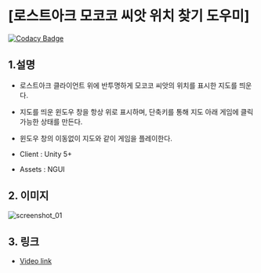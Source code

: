 # [로스트아크 모코코 씨앗 위치 찾기 도우미]

[![Codacy Badge](https://api.codacy.com/project/badge/Grade/a287d0be8dfb4ad8866a8d46bc3ebd44)](https://app.codacy.com/app/gaebhi/LostArkHelper?utm_source=github.com&utm_medium=referral&utm_content=gaebhi/LostArkHelper&utm_campaign=Badge_Grade_Dashboard)

## 1.설명
* 로스트아크 클라이언트 위에 반투명하게 모코코 씨앗의 위치를 표시한 지도를 띄운다. 
* 지도를 띄운 윈도우 창을 항상 위로 표시하며, 단축키를 통해 지도 아래 게임에 클릭 가능한 상태를 만든다.
* 윈도우 창의 이동없이 지도와 같이 게임을 플레이한다.

* Client : Unity 5+
* Assets : NGUI

## 2. 이미지
![screenshot_01](https://blogfiles.pstatic.net/MjAxOTA1MTRfMjQ1/MDAxNTU3ODM3MzY2MTA3.w8oeiC3uSIRGUi4qCcZ9K_FeWcHsPU0rNBLtF0gh27cg.yDUfGQB9aytczo9nnV1TtQi1U-odiEQwm228Vs2ECm8g.PNG.gaebhi/mcc.png?type=w1 "screenshot_01")

## 3. 링크
* [Video link](https://youtu.be/anj7_jkeMeI "link")

